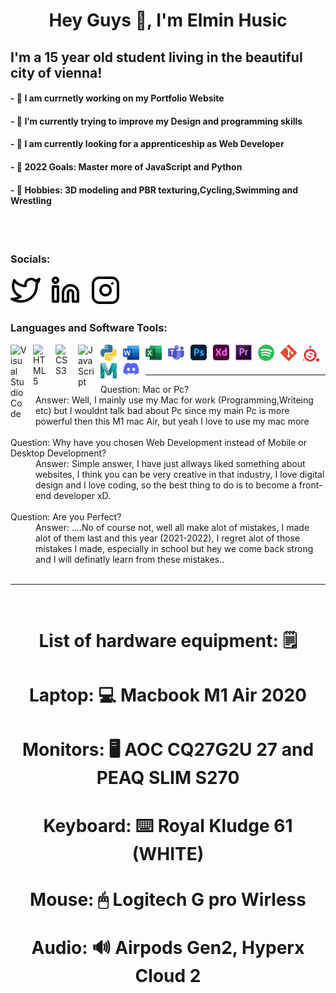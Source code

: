 
# <h1 align="center">Hey Guys 👋, I'm Elmin Husic</h1> 
## I'm a 15 year old student living in the beautiful city of vienna!

#### - 🪪 **I am currnetly working on my Portfolio Website**
#### - 🔫 **I’m currently trying to improve my Design and programming skills**
#### - 👯 **I am currently looking for a apprenticeship as Web Developer**
#### - 🔮 **2022 Goals: Master more of JavaScript and Python**
#### - 🧾 **Hobbies: 3D modeling and PBR texturing,Cycling,Swimming and Wrestling**

<br />
<br />


### **Socials:**

[![Twitter](./img/twitter-light.svg)](https://twitter.com/Elmin_H772)
&nbsp;&nbsp;
[![Linkdin](./img/linkedin-light.svg)](https://www.linkedin.com/in/husicelmin/)
&nbsp;&nbsp;
[![Instagram](./img/instagram-light.svg)](https://www.instagram.com/elmin_h7/)
&nbsp;&nbsp;




### **Languages and Software Tools:**


<img align="left" alt="Visual Studio Code" width="26px" src="https://cdn.jsdelivr.net/gh/devicons/devicon/icons/vscode/vscode-original.svg" style="padding-right:10px;" />
<img align="left" alt="HTML5" width="26px" src="https://cdn.jsdelivr.net/gh/devicons/devicon/icons/html5/html5-original.svg" style="padding-right:10px;" />
<img align="left" alt="CSS3" width="26px" src="https://cdn.jsdelivr.net/gh/devicons/devicon/icons/css3/css3-original.svg" style="padding-right:10px;" />
<img align="left" alt="JavaScript" width="26px" src="https://cdn.jsdelivr.net/gh/devicons/devicon/icons/javascript/javascript-original.svg" style="padding-right:10px;" />
<img align="left" alt="Python" width="26px" src="python-5.svg" style="padding-right:10px;" />
<img align="left" alt="Word" width="26px" src="word-1.svg" style="padding-right:10px;" />
<img align="left" alt="Excel" width="26px" src="excel-4.svg" style="padding-right:10px;" />
<img align="left" alt="Teams" width="26px" src="microsoft-teams-1.svg" style="padding-right:10px;" />
<img align="left" alt="Photoshop" width="26px" src="adobe-photoshop-2.svg" style="padding-right:10px;" />
<img align="left" alt="XD" width="26px" src="adobe-xd-2.svg" style="padding-right:10px;" >
<img align="left" alt="Premiere" width="26px" src="premiere-cc.svg" style="padding-right:10px;" >
<img align="left" alt="Spotify" width="26px" src="spotify-2.svg" style="padding-right:10px;" >
<img align="left" alt="Git" width="26px" src="git-icon.svg" style="padding-right:10px;" >
<img align="left" alt="SubstancePainter" width="26px" src="substance-painter.svg" style="padding-right:10px;" >
<img align="left" alt="Max" width="26px" src="maya-2017.svg" style="padding-right:10px;" >
<img align="left" alt="Discord" width="26px" src="discord-6.svg" style="padding-right:10px" href="https://discord.com" ; >

<br>
<br>

***

<dt>Question: Mac or Pc?</dt>

<dd>Answer: Well, I mainly use my Mac for work (Programming,Writeing etc) but I wouldnt talk bad about Pc since my main Pc is more powerful then this M1 mac Air, but yeah I love to use my mac more</dd>

<br>

<dt> Question: Why have you chosen Web Development instead of Mobile or Desktop Development?</dt>

<dd>Answer: Simple answer, I have just allways liked something about websites, I think you can be very creative in that industry, I love digital design and I love coding, so the best thing to do is to become a front-end developer xD.</dd>

<br>

<dt>Question: Are you Perfect?</dt>

<dd>Answer: ....No of course not, well all make alot of mistakes, I made alot of them last and this year (2021-2022), I regret alot of those mistakes I made, especially in school but hey we come back strong and I will definatly learn from these mistakes..
</dd>

<br>

***

<br>

## <h1 align="center"> **List of hardware equipment: 🗒** </h1> 

## <h1 align="center">**Laptop: 💻** Macbook M1 Air 2020</h1> 
## <h1 align="center">**Monitors: 🖥** AOC CQ27G2U 27 and PEAQ SLIM S270</h1> 
## <h1 align="center">**Keyboard: ⌨️** Royal Kludge 61 (WHITE)</h1> 
## <h1 align="center">**Mouse: 🖱** Logitech G pro Wirless</h1> 
## <h1 align="center">**Audio: 🔊** Airpods Gen2, Hyperx Cloud 2</h1> 
